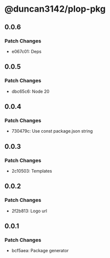# @duncan3142/plop-pkg

## 0.0.6

### Patch Changes

- e067c01: Deps

## 0.0.5

### Patch Changes

- dbc65c6: Node 20

## 0.0.4

### Patch Changes

- 730479c: Use const package.json string

## 0.0.3

### Patch Changes

- 2c10503: Templates

## 0.0.2

### Patch Changes

- 2f2b813: Logo url

## 0.0.1

### Patch Changes

- bcf5aea: Package generator
